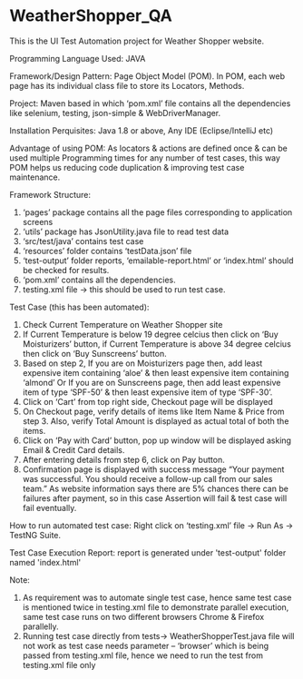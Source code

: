 # WeatherShopper_QA
This is the UI Test Automation project for Weather Shopper website.

Programming Language Used: JAVA

Framework/Design Pattern: Page Object Model (POM). In POM, each web page has its individual class file to store its Locators, Methods.

Project: Maven based in which ‘pom.xml’ file contains all the dependencies like selenium, testing, json-simple & WebDriverManager.

Installation Perquisites: Java 1.8 or above, Any IDE (Eclipse/IntelliJ etc)

Advantage of using POM: As locators & actions are defined once & can be used multiple Programming times for any number of test cases, this way POM helps us reducing code duplication & improving test case maintenance. 

Framework Structure:
1. ‘pages’ package contains all the page files corresponding to application screens
2.	‘utils’ package has JsonUtility.java file to read test data
3.	‘src/test/java’ contains test case
4.	‘resources’ folder contains ‘testData.json’ file
5.	‘test-output’ folder reports, ‘emailable-report.html’ or ‘index.html’ should be checked for results.
6.	‘pom.xml’ contains all the dependencies.
7.	testing.xml file -> this should be used to run test case.

Test Case (this has been automated):
1.	Check Current Temperature on Weather Shopper site
2.	If Current Temperature is below 19 degree celcius then click on ‘Buy Moisturizers’ button, if Current Temperature is above 34 degree celcius then click on ‘Buy Sunscreens’ button.
3.	Based on step 2, If you are on Moisturizers page then, add least expensive item containing ‘aloe’ & then least expensive item containing ‘almond’
Or If you are on Sunscreens page, then add least expensive item of type ‘SPF-50’ & then least expensive item of type ‘SPF-30’.
4.	Click on ‘Cart’ from top right side, Checkout page will be displayed
5.	On Checkout page, verify details of items like Item Name & Price from step 3. Also, verify Total Amount is displayed as actual total of both the items.
6.	Click on ‘Pay with Card’ button, pop up window will be displayed asking Email & Credit Card details.
7.	After entering details from step 6, click on Pay button.
8.	Confirmation page is displayed with success message “Your payment was successful. You should receive a follow-up call from our sales team.” As website information says there are 5% chances there can be failures after payment, so in this case Assertion will fail & test case will fail eventually.

How to run automated test case: Right click on ‘testing.xml’ file -> Run As -> TestNG Suite.

Test Case Execution Report: report is generated under 'test-output' folder named 'index.html' 

Note: 
1.	As requirement was to automate single test case, hence same test case is mentioned twice in testing.xml file to demonstrate parallel execution, same test case runs on two different browsers Chrome & Firefox parallelly.
2.	Running test case directly from tests-> WeatherShopperTest.java file will not work as test case needs parameter – ‘browser’ which is being passed from testing.xml file, hence we need to run the test from testing.xml file only


